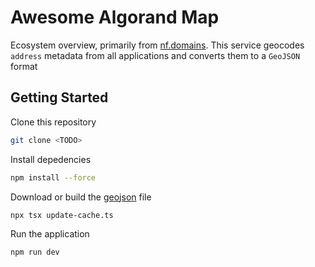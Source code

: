 # Awesome Algorand Map

Ecosystem overview, primarily from [nf.domains](https://app.nf.domains/).
This service geocodes `address` metadata from all applications and converts them to a `GeoJSON` format

## Getting Started

Clone this repository

```bash
git clone <TODO>
```

Install depedencies

```bash
npm install --force
```

Download or build the [geojson](src/db/geo.json) file

```bash
npx tsx update-cache.ts
```

Run the application

```bash
npm run dev
```

